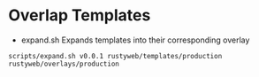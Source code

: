 # Overlap Templates

- expand.sh Expands templates into their corresponding overlay
```
scripts/expand.sh v0.0.1 rustyweb/templates/production rustyweb/overlays/production